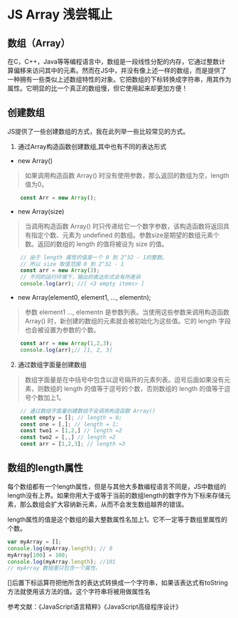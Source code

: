 # JS Array 浅尝辄止

## 数组（Array）
在C，C++，Java等等编程语言中，数组是一段线性分配的内存，它通过整数计算偏移来访问其中的元素。然而在JS中，并没有像上述一样的数组，而是提供了一种拥有一些类似上述数组特性的对象。它把数组的下标转换成字符串，用其作为属性。它明显的比一个真正的数组慢，但它使用起来却更加方便！


## 创建数组
JS提供了一些创建数组的方式，我在此列举一些比较常见的方式。
1. 通过Array构造函数创建数组,其中也有不同的表达形式
- new Array()
>如果调用构造函数 Array() 时没有使用参数，那么返回的数组为空，length 值为0。
```js
    const Arr = new Array(); 
```

- new Array(size)
>当调用构造函数 Array() 时只传递给它一个数字参数，该构造函数将返回具有指定个数、元素为 undefined 的数组。参数size是期望的数组元素个数。返回的数组的 length 的值将被设为 size 的值。
```js
    // 由于 length 属性的值是一个 0 到 2^32 - 1的整数。
    // 所以 size 取值范围 0 到 2^32 - 1
    const arr = new Array(3);
    // 不同的运行环境下，输出的表达形式会有所差异
    console.log(arr); //[ <3 empty items> ] 
```

- new Array(element0, element1, ..., elementn);
> 参数 element1 ..., elementn 是参数列表。当使用这些参数来调用构造函数 Array() 时，新创建的数组的元素就会被初始化为这些值。它的 length 字段也会被设置为参数的个数。
```js
    const arr = new Array(1,2,3);
    console.log(arr);// [1, 2, 3]
```
2. 通过数组字面量创建数组
> 数组字面量是在中括号中包含以逗号隔开的元素列表。逗号后面如果没有元素，则数组的 length 的值等于逗号的个数，否则数组的 length 的值等于逗号个数加上1。
```js
    // 通过数组字面量创建数组不会调用构造函数 Array()
    const empty = []; // length = 0;
    const one = [,]; // length = 1;
    const two1 = [1,2,] // length =2
    const two2 = [,,] // length =2
    const arr = [1,2,3]; // length =3
```

## 数组的length属性
每个数组都有一个length属性，但是与其他大多数编程语言不同是，JS中数组的length没有上界。如果你用大于或等于当前的数组length的数字作为下标来存储元素，那么数组会扩大容纳新元素，从而不会发生数组越界的错误。

length属性的值是这个数组的最大整数属性名加上1。它不一定等于数组里属性的个数。
```js
var myArray = [];
console.log(myArray.length); // 0
myArray[100] = 100;
console.log(myArray.length); //101
// myArray 数组里只包含一个属性。
```

[]后置下标运算符把他所含的表达式转换成一个字符串，如果该表达式有toString方法就使用该方法的值。这个字符串将被用做属性名


















参考文献：《JavaScript语言精粹》《JavaScript高级程序设计》